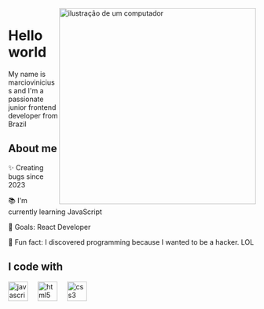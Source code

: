 <img src="https://raw.githubusercontent.com/MicaelliMedeiros/micaellimedeiros/master/image/computer-illustration.png" alt="ilustração de um computador" min-width="400px" max-width="400px" width="400px" align="right">


<h1 align="left">Hello world</h1>


<p align="left">My name is marcioviniciuss and I'm a passionate junior frontend developer from Brazil</p>


<h2 align="left">About me</h2>


<p align="left">
  ✨ Creating bugs since 2023
  
  📚 I'm currently learning JavaScript
  
  🎯 Goals: React Developer
  
  🎲 Fun fact: I discovered programming because I wanted to be a hacker. LOL



<h2 align="left">I code with</h2>


<div align="left">
  <img src="https://cdn.jsdelivr.net/gh/devicons/devicon/icons/javascript/javascript-original.svg" height="40" alt="javascript logo"  />
  <img width="12" />
  <img src="https://cdn.jsdelivr.net/gh/devicons/devicon/icons/html5/html5-original.svg" height="40" alt="html5 logo"  />
  <img width="12" />
  <img src="https://cdn.jsdelivr.net/gh/devicons/devicon/icons/css3/css3-original.svg" height="40" alt="css3 logo"  />
</div>



